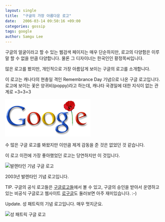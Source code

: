 ```yaml
---
layout: single
title:  "구글의 가장 아름다운 로고"
date:   2006-03-14 09:50:16 +09:00
categories: gossip
tags: google
author: Samgu Lee
---
```

구글의 얼굴이라고 할 수 있는 웹검색 페이지는 매우 단순하지만, 로고의 다양함은 이루말 할 수 없을 만큼 다양합니다. 물론 그 디자이너는 한국인인 황정목씨입니다.

많은 로고를 봤지만, 개인적으로 가장 아름답게 보이는 구글의 로고를 소개합니다.

이 로고는 캐나다의 현충일 격인 Remembrance Day 기념으로 나온 구글 로고입니다. 로고에 보이는 꽃은 양귀비(poppy)라고 하는데, 캐나타 국경일에 대한 지식이 없는 관계로 =3=3=3

![캐나타 현충일은 위한 구글 로고 - 양귀비](/assets/google_poppy.gif)

수 많은 구글 로고를 봐왔지만 이만큼 제게 감동을 준 것은 없었던 것 같습니다.

이 로고 이전에 가장 좋아했었던 로고는 당연하지만 이 것입니다.

![발렌타인 기념 구글 로고](https://www.google.com/logos/valentine03.gif?w=702)

2003년 발렌타인 기념 로고입니다.

TIP. 구글의 공식 로고들은 [구글로고들](http://www.google.com/logos.html)에서 볼 수 있고, 구글의 승인을 받아서 운영하고 있는 비공식 구글로고 웹사이트 [로구글](http://www.logoogle.com/)도 둘러보면 아주 재미있습니다. :-)

Update. 성 패트릭의 기념 로고입니다. 매우 멋지군요.

![성 패트릭 구글 로고](https://www.google.com/logos/stpatricks_06.gif)
